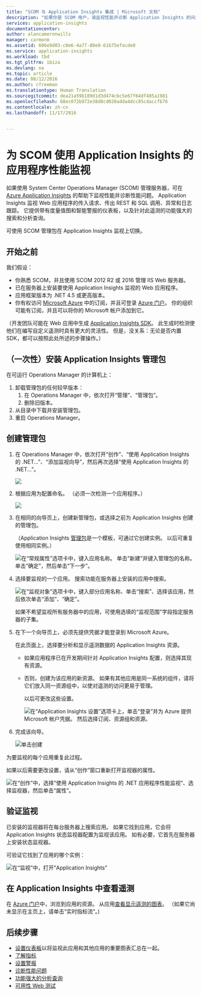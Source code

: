 ```yaml
---
title: "SCOM 与 Application Insights 集成 | Microsoft 文档"
description: "如果你是 SCOM 用户，请监视性能并诊断 Application Insights 的问题。 全面的仪表板、智能警报、功能强大的诊断工具和分析查询。"
services: application-insights
documentationcenter: 
author: alancameronwills
manager: carmonm
ms.assetid: 606e9d03-c0e6-4a77-80e8-61b75efacde0
ms.service: application-insights
ms.workload: tbd
ms.tgt_pltfrm: ibiza
ms.devlang: na
ms.topic: article
ms.date: 08/12/2016
ms.author: cfreeman
ms.translationtype: Human Translation
ms.sourcegitcommit: dea21a59b189d1d3d474cbc5e67f64df485a1981
ms.openlocfilehash: 68ec072b972e38d8cd020adda4dcc85cdaccfb76
ms.contentlocale: zh-cn
ms.lasthandoff: 11/17/2016


---
```

# <a name="application-performance-monitoring-using-application-insights-for-scom"></a>为 SCOM 使用 Application Insights 的应用程序性能监视
如果使用 System Center Operations Manager (SCOM) 管理服务器，可在 [Azure Application Insights](app-insights-asp-net.md) 的帮助下监视性能并诊断性能问题。 Application Insights 监视 Web 应用程序的传入请求、传出 REST 和 SQL 调用、异常和日志跟踪。 它提供带有度量值图和智能警报的仪表板，以及针对此遥测的功能强大的搜索和分析查询。 

可使用 SCOM 管理包在 Application Insights 监视上切换。

## <a name="before-you-start"></a>开始之前
我们假设：

* 你熟悉 SCOM，并且使用 SCOM 2012 R2 或 2016 管理 IIS Web 服务器。
* 已在服务器上安装要使用 Application Insights 监视的 Web 应用程序。
* 应用框架版本为 .NET 4.5 或更高版本。
* 你有权访问 [Microsoft Azure](https://azure.com) 中的订阅，并且可登录 [Azure 门户](https://portal.azure.com)。 你的组织可能有订阅，并且可以将你的 Microsoft 帐户添加到它。

（开发团队可能在 Web 应用中生成 [Application Insights SDK](app-insights-asp-net.md)。 此生成时检测使他们在编写自定义遥测时具有更大的灵活性。 但是，没关系：无论是否内置 SDK，都可以按照此处所述的步骤操作。）

## <a name="one-time-install-application-insights-management-pack"></a>（一次性）安装 Application Insights 管理包
在可运行 Operations Manager 的计算机上：

1. 卸载管理包的任何较早版本：
   1. 在 Operations Manager 中，依次打开“管理”、“管理包”。 
   2. 删除旧版本。
2. 从目录中下载并安装管理包。
3. 重启 Operations Manager。

## <a name="create-a-management-pack"></a>创建管理包
1. 在 Operations Manager 中，依次打开“创作”、“使用 Application Insights 的 .NET...”、“添加监视向导”，然后再次选择“使用 Application Insights 的 .NET...”。
   
    ![](./media/app-insights-scom/020.png)
2. 根据应用为配置命名。 （必须一次检测一个应用程序。）
   
    ![](./media/app-insights-scom/030.png)
3. 在相同的向导页上，创建新管理包，或选择之前为 Application Insights 创建的管理包。
   
     （Application Insights [管理包](https://technet.microsoft.com/library/cc974491.aspx)是一个模板，可通过它创建实例。 以后可重复使用相同实例。）

    ![在“常规属性”选项卡中，键入应用名称。 单击“新建”并键入管理包的名称。 单击“确定”，然后单击“下一步”。](./media/app-insights-scom/040.png)

1. 选择要监视的一个应用。 搜索功能在服务器上安装的应用中搜索。
   
    ![在“监视对象”选项卡中，键入部分应用名称、单击“搜索”、选择该应用，然后依次单击“添加”、“确定”。](./media/app-insights-scom/050.png)
   
    如果不希望监视所有服务器中的应用，可使用选填的“监视范围”字段指定服务器的子集。
2. 在下一个向导页上，必须先提供凭据才能登录到 Microsoft Azure。
   
    在此页面上，选择要分析和显示遥测数据的 Application Insights 资源。 
   
   * 如果应用程序已在开发期间针对 Application Insights 配置，则选择其现有资源。
   * 否则，创建为该应用的新资源。 如果有其他应用是同一系统的组件，请将它们放入同一资源组中，以使对遥测的访问更易于管理。
     
     以后可更改这些设置。
     
     ![在“Application Insights 设置”选项卡上，单击“登录”并为 Azure 提供 Microsoft 帐户凭据。 然后选择订阅、资源组和资源。](./media/app-insights-scom/060.png)
3. 完成该向导。
   
    ![单击创建](./media/app-insights-scom/070.png)

为要监视的每个应用重复此过程。

如果以后需要更改设置，请从“创作”窗口重新打开监视器的属性。

![在“创作”中，选择“使用 Application Insights 的 .NET 应用程序性能监视”、选择监视器，然后单击“属性”。](./media/app-insights-scom/080.png)

## <a name="verify-monitoring"></a>验证监视
已安装的监视器将在每台服务器上搜索应用。 如果它找到应用，它会将 Application Insights 状态监视器配置为监视该应用。 如有必要，它首先在服务器上安装状态监视器。

可验证它找到了应用的哪个实例：

![在“监视”中，打开“Application Insights”](./media/app-insights-scom/100.png)

## <a name="view-telemetry-in-application-insights"></a>在 Application Insights 中查看遥测
在 [Azure 门户](https://portal.azure.com)中，浏览到应用的资源。 从应用[查看显示遥测的图表](app-insights-dashboards.md)。 （如果它尚未显示在主页上，请单击“实时指标流”。)

## <a name="next-steps"></a>后续步骤
* [设置仪表板](app-insights-dashboards.md)以将监视此应用和其他应用的重要图表汇总在一起。
* [了解指标](app-insights-metrics-explorer.md)
* [设置警报](app-insights-alerts.md)
* [诊断性能问题](app-insights-detect-triage-diagnose.md)
* [功能强大的分析查询](app-insights-analytics.md)
* [可用性 Web 测试](app-insights-monitor-web-app-availability.md)


